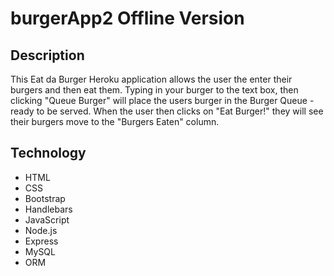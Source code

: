 # burgerApp2 Offline Version
## Description
This Eat da Burger Heroku application allows the user the enter their burgers and then eat them.
Typing in your burger to the text box, then clicking "Queue Burger" will place the users burger in the Burger Queue - ready to be served. When the user then clicks on "Eat Burger!" they will see their burgers move to the "Burgers Eaten" column.


## Technology
* HTML
* CSS
* Bootstrap
* Handlebars
* JavaScript
* Node.js
* Express
* MySQL
* ORM
